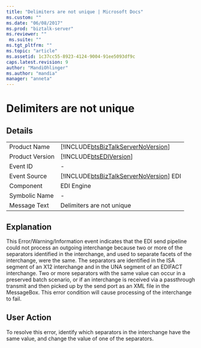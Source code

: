 ```yaml
---
title: "Delimiters are not unique | Microsoft Docs"
ms.custom: ""
ms.date: "06/08/2017"
ms.prod: "biztalk-server"
ms.reviewer: ""
 ms.suite: ""
ms.tgt_pltfrm: ""
ms.topic: "article"
ms.assetid: 1c37cc55-8923-4124-9004-91ee5093df9c
caps.latest.revision: 9
author: "MandiOhlinger"
ms.author: "mandia"
manager: "anneta"
---
```

# Delimiters are not unique
## Details  
  
|||  
|-|-|  
|Product Name|[!INCLUDE[btsBizTalkServerNoVersion](../includes/btsbiztalkservernoversion-md.md)]|  
|Product Version|[!INCLUDE[btsEDIVersion](../includes/btsediversion-md.md)]|  
|Event ID|-|  
|Event Source|[!INCLUDE[btsBizTalkServerNoVersion](../includes/btsbiztalkservernoversion-md.md)] EDI|  
|Component|EDI Engine|  
|Symbolic Name|-|  
|Message Text|Delimiters are not unique|  
  
## Explanation  
 This Error/Warning/Information event indicates that the EDI send pipeline could not process an outgoing interchange because two or more of the separators identified in the interchange, and used to separate facets of the interchange, were the same. The separators are identified in the ISA segment of an X12 interchange and in the UNA segment of an EDIFACT interchange. Two or more separators with the same value can occur in a preserved batch scenario, or if an interchange is received via a passthrough transmit and then picked up by the send port as an XML file in the MessageBox. This error condition will cause processing of the interchange to fail.  
  
## User Action  
 To resolve this error, identify which separators in the interchange have the same value, and change the value of one of the separators.